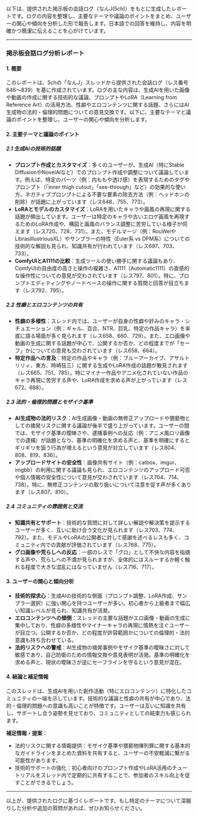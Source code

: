 以下は、提供された掲示板の会話ログ（なんJ(5ch)）をもとに生成したレポートです。ログの内容を整理し、主要なテーマや議論のポイントをまとめ、ユーザーの関心や傾向を分析した形で報告します。日本語での回答を維持し、内容を明確かつ簡潔に伝えることを心がけています。

---

### 掲示板会話ログ分析レポート

#### 1. 概要
このレポートは、5chの「なんJ」スレッドから提供された会話ログ（レス番号646～839）を基に作成されています。ログの主な内容は、生成AIを用いた画像や動画の作成に関する技術的な議論、プロンプトやLoRA（Learning from Reference Art）の活用方法、性癖やエロコンテンツに関する話題、さらにはAI生成物の法的・倫理的問題についての意見交換です。以下に、主要なテーマと議論のポイントを整理し、ユーザーの関心や傾向を分析します。

#### 2. 主要テーマと議論のポイント
##### 2.1 生成AIの技術的話題
- **プロンプト作成とカスタマイズ**：多くのユーザーが、生成AI（特にStable DiffusionやNovelAIなど）でのプロンプト作成や調整について議論しています。例えば、特定のパーツ（例：内ももや透け感）を表現するためのタグやプロンプト（「inner thigh cutout」「see-through」など）の効果的な使い方、ネガティブプロンプトによる不要な要素の除去方法（例：ヘッドホンの削除）が話題に上がっています（レス648、755、773）。
- **LoRAとモデルのカスタマイズ**：LoRAを用いたキャラや画風の再現に関する話題が頻出しています。ユーザーは特定のキャラや古いエロゲ画風を再現するためのLoRA作成や、構図と画風のバランス調整に苦労している様子が伺えます（レス720、728、731）。また、モデルマージ（例：RouWeiやLibrasillustriousXL）やサンプラーの特性（Euler系 vs DPM系）についての技術的な解説も見られ、知識共有が行われています（レス697、703、733）。
- **ComfyUIとA1111の比較**：生成ツールの使い勝手に関する議論もあり、ComfyUIの自由度の高さと操作の複雑さ、A1111（Automatic1111）の直感的な操作性についての意見が交わされています（レス797、801）。特に、プロンプトエディティングやノードベースの操作に関する質問と回答が目立ちます（レス792、795）。

##### 2.2 性癖とエロコンテンツの共有
- **性癖の多様性**：スレッド内では、ユーザーが自身の性癖や好みのキャラ・シチュエーション（例：ギャル、百合、NTR、巨乳、特定の作品キャラ）を率直に語る場面が多く見られます（レス658、660、729）。また、エロ画像や動画の生成に関する話題が中心で、公開するか否か、どの程度までが「セーフ」かについての意見も交わされています（レス658、664）。
- **特定作品への言及**：特定の作品やキャラ（例：ブルーアーカイブ、アサルトリリィ、東方、時崎狂三）に関する生成やLoRA作成の話題が散見されます（レス665、751、785）。特にマイナー作品やアニメ化されていない作品のキャラ再現に苦労する声や、LoRA作成を求める声が上がっています（レス672、688）。

##### 2.3 法的・倫理的問題とモザイク基準
- **AI生成物の法的リスク**：AI生成画像・動画の無修正アップロードや猥褻物としての摘発リスクに関する議論が後半で盛り上がっています。ユーザーの間では、モザイク基準の曖昧さや、逮捕事例への反応（例：アニメ風ロリ画像での逮捕）が話題となり、基準の明確化を求める声と、基準を明確にするとギリギリを狙う行為が増えるという意見が対立しています（レス804、808、819、836）。
- **アップロードサイトの安全性**：画像共有サイト（例：catbox、imgur、imgbb）の利用に関する議論も見られ、エロコンテンツのアップロード可否や個人情報の安全性について意見が交わされています（レス704、714、738）。特に、無修正コンテンツの取り扱いについて注意を促す声が多くあります（レス807、810）。

##### 2.4 コミュニティの雰囲気と交流
- **知識共有とサポート**：技術的な質問に対して詳しい解説や解決策を提示するユーザーが多く、互いに助け合う文化が見られます（レス703、774、792）。また、モデルやLoRAの公開者に対して感謝を述べるレスも多く、コミュニティ内での貢献が評価されています（レス768、775）。
- **グロ画像や荒らしへの反応**：一部のレスで「グロ」として不快な内容を指摘する声や、荒らしへの不満が見られますが、全体的にはスルーするか軽く触れる程度で大きな混乱にはなっていません（レス716、717）。

#### 3. ユーザーの関心と傾向分析
- **技術的探求心**：生成AIの技術的な側面（プロンプト調整、LoRA作成、サンプラー選択）に強い関心を持つユーザーが多い。初心者から上級者まで幅広い知識レベルが見られ、知識共有が活発。
- **エロコンテンツへの傾倒**：スレッドの主要な話題がエロ画像・動画の生成に集中しており、性癖の多様性やマイナーキャラの再現に情熱を注ぐユーザーが目立つ。公開するか否か、どの程度が許容範囲かについての倫理的・法的意識も持ち合わせている。
- **法的リスクへの警戒**：AI生成物の摘発事例やモザイク基準の曖昧さに対して敏感であり、自己防衛のための情報交換や意見表明が活発。基準の明確化を求める声と、現状の曖昧さが逆にセーフラインを守るという意見が混在。

#### 4. 結論と補足情報
このスレッドは、生成AIを用いた創作活動（特にエロコンテンツ）に特化したコミュニティの一端を示しています。技術的な議論と性癖の共有が中心であり、法的・倫理的問題への意識も高いことが特徴です。ユーザーは互いに知識を共有し、サポートし合う姿勢を見せており、コミュニティとしての結束力も感じられます。

**補足情報・提案**：
- 法的リスクに関する情報提供：モザイク基準や猥褻物陳列罪に関する基本的なガイドラインをまとめた資料を共有すると、ユーザーの不安軽減に繋がる可能性があります。
- 技術的サポートの強化：初心者向けのプロンプト作成やLoRA活用のチュートリアルをスレッド内で定期的に共有することで、参加者のスキル向上を促すことができるでしょう。

---

以上が、提供されたログに基づくレポートです。もし特定のテーマについて深掘りした分析や追加の質問があれば、ぜひお知らせください。